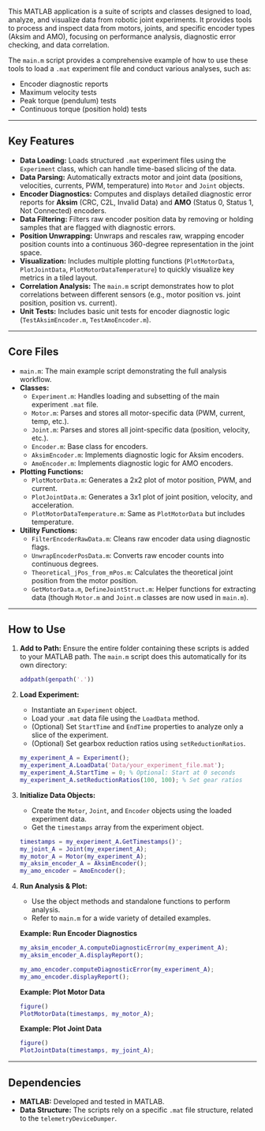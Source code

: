 This MATLAB application is a suite of scripts and classes designed to load, analyze, and visualize data from robotic joint experiments. It provides tools to process and inspect data from motors, joints, and specific encoder types (Aksim and AMO), focusing on performance analysis, diagnostic error checking, and data correlation.

The `main.m` script provides a comprehensive example of how to use these tools to load a `.mat` experiment file and conduct various analyses, such as:

  * Encoder diagnostic reports
  * Maximum velocity tests
  * Peak torque (pendulum) tests
  * Continuous torque (position hold) tests

-----

## Key Features

  * **Data Loading:** Loads structured `.mat` experiment files using the `Experiment` class, which can handle time-based slicing of the data.
  * **Data Parsing:** Automatically extracts motor and joint data (positions, velocities, currents, PWM, temperature) into `Motor` and `Joint` objects.
  * **Encoder Diagnostics:** Computes and displays detailed diagnostic error reports for **Aksim** (CRC, C2L, Invalid Data) and **AMO** (Status 0, Status 1, Not Connected) encoders.
  * **Data Filtering:** Filters raw encoder position data by removing or holding samples that are flagged with diagnostic errors.
  * **Position Unwrapping:** Unwraps and rescales raw, wrapping encoder position counts into a continuous 360-degree representation in the joint space.
  * **Visualization:** Includes multiple plotting functions (`PlotMotorData`, `PlotJointData`, `PlotMotorDataTemperature`) to quickly visualize key metrics in a tiled layout.
  * **Correlation Analysis:** The `main.m` script demonstrates how to plot correlations between different sensors (e.g., motor position vs. joint position, position vs. current).
  * **Unit Tests:** Includes basic unit tests for encoder diagnostic logic (`TestAksimEncoder.m`, `TestAmoEncoder.m`).

-----

## Core Files

  * `main.m`: The main example script demonstrating the full analysis workflow.
  * **Classes:**
      * `Experiment.m`: Handles loading and subsetting of the main experiment `.mat` file.
      * `Motor.m`: Parses and stores all motor-specific data (PWM, current, temp, etc.).
      * `Joint.m`: Parses and stores all joint-specific data (position, velocity, etc.).
      * `Encoder.m`: Base class for encoders.
      * `AksimEncoder.m`: Implements diagnostic logic for Aksim encoders.
      * `AmoEncoder.m`: Implements diagnostic logic for AMO encoders.
  * **Plotting Functions:**
      * `PlotMotorData.m`: Generates a 2x2 plot of motor position, PWM, and current.
      * `PlotJointData.m`: Generates a 3x1 plot of joint position, velocity, and acceleration.
      * `PlotMotorDataTemperature.m`: Same as `PlotMotorData` but includes temperature.
  * **Utility Functions:**
      * `FilterEncoderRawData.m`: Cleans raw encoder data using diagnostic flags.
      * `UnwrapEncoderPosData.m`: Converts raw encoder counts into continuous degrees.
      * `Theoretical_jPos_from_mPos.m`: Calculates the theoretical joint position from the motor position.
      * `GetMotorData.m`, `DefineJointStruct.m`: Helper functions for extracting data (though `Motor.m` and `Joint.m` classes are now used in `main.m`).

-----

## How to Use

1.  **Add to Path:** Ensure the entire folder containing these scripts is added to your MATLAB path. The `main.m` script does this automatically for its own directory:

    ```matlab
    addpath(genpath('.'))
    ```

2.  **Load Experiment:**

      * Instantiate an `Experiment` object.
      * Load your `.mat` data file using the `LoadData` method.
      * (Optional) Set `StartTime` and `EndTime` properties to analyze only a slice of the experiment.
      * (Optional) Set gearbox reduction ratios using `setReductionRatios`.

    ```matlab
    my_experiment_A = Experiment(); 
    my_experiment_A.LoadData('Data/your_experiment_file.mat'); 
    my_experiment_A.StartTime = 0; % Optional: Start at 0 seconds
    my_experiment_A.setReductionRatios(100, 100); % Set gear ratios
    ```

3.  **Initialize Data Objects:**

      * Create the `Motor`, `Joint`, and `Encoder` objects using the loaded experiment data.
      * Get the `timestamps` array from the experiment object.

    ```matlab
    timestamps = my_experiment_A.GetTimestamps()';
    my_joint_A = Joint(my_experiment_A); 
    my_motor_A = Motor(my_experiment_A);
    my_aksim_encoder_A = AksimEncoder();
    my_amo_encoder = AmoEncoder();
    ```

4.  **Run Analysis & Plot:**

      * Use the object methods and standalone functions to perform analysis.
      * Refer to `main.m` for a wide variety of detailed examples.

    **Example: Run Encoder Diagnostics**

    ```matlab
    my_aksim_encoder_A.computeDiagnosticError(my_experiment_A); 
    my_aksim_encoder_A.displayReport();

    my_amo_encoder.computeDiagnosticError(my_experiment_A);
    my_amo_encoder.displayReport();
    ```

    **Example: Plot Motor Data**

    ```matlab
    figure()
    PlotMotorData(timestamps, my_motor_A);
    ```

    **Example: Plot Joint Data**

    ```matlab
    figure()
    PlotJointData(timestamps, my_joint_A);
    ```

-----

## Dependencies

  * **MATLAB:** Developed and tested in MATLAB.
  * **Data Structure:** The scripts rely on a specific `.mat` file structure, related to the `telemetryDeviceDumper`.